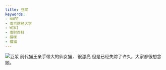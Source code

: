 ```yaml
---
title: 豆浆
keywords:
- NUFE
- 南京财经大学
- WIKI
- 南财百科
- 猫咪
- 猫猫
---
```

![豆浆](/mao/豆浆.jpg)
前代猫王亲手带大的仙女猫，
很漂亮
但是已经失踪了许久，大家都很想念她。